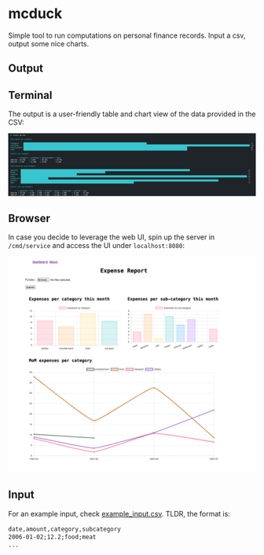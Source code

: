 # mcduck

Simple tool to run computations on personal finance records. Input a csv, output
some nice charts.

## Output

## Terminal

The output is a user-friendly table and chart view of the data provided in the
CSV:

![cli example](./example_output.png)

## Browser

In case you decide to leverage the web UI, spin up the server in `/cmd/service`
and access the UI under `localhost:8080`:

![browser example](./example_web_dashboard.png)

## Input

For an example input, check [example_input.csv](./example_input.csv). TLDR, the
format is:

```csv
date,amount,category,subcategory
2006-01-02;12.2;food;meat
...
```